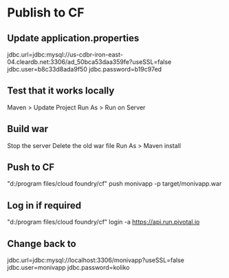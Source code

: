 # Publish to CF

## Update application.properties 

jdbc.url=jdbc:mysql://us-cdbr-iron-east-04.cleardb.net:3306/ad_50bca53daa359fe?useSSL=false
jdbc.user=b8c33d8ada9f50
jdbc.password=b19c97ed

## Test that it works locally

Maven > Update Project
Run As > Run on Server

## Build war

Stop the server
Delete the old war file
Run As > Maven install

## Push to CF

"d:/program files/cloud foundry/cf" push monivapp -p target/monivapp.war

## Log in if required

"d:/program files/cloud foundry/cf" login -a https://api.run.pivotal.io

## Change back to 

jdbc.url=jdbc:mysql://localhost:3306/monivapp?useSSL=false
jdbc.user=monivapp
jdbc.password=koliko